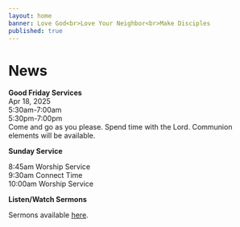 ```yaml
---
layout: home
banner: Love God<br>Love Your Neighbor<br>Make Disciples
published: true
---
```


# News


**Good Friday Services**<br>
Apr 18, 2025<br>
5:30am-7:00am<br>
5:30pm-7:00pm<br>
Come and go as you please. Spend time with the Lord. Communion elements will be available.


**Sunday Service**

8:45am Worship Service<br>
9:30am Connect Time<br>
10:00am Worship Service


**Listen/Watch Sermons**

Sermons available [here](/sermons).

<!--
**Free Tutoring**

Do you know a student who needs some help with their studies? Please spread the word!

HOMEWORK TROUBLE? TEST QUESTION? SHARE THE FUN!

FREE TUTORING from certified teachers and college students studying to become teachers! ANY SUBJECT, 6th-12th grade

When? Tuesday nights from 5:30-6:30
Where? LifePoint Church. 120 West Ave
Questions? Please call (760) 953-9629 or email lifepointyouthministry@gmail.com

(Please call or email in advance to RSVP each week.)
-->
